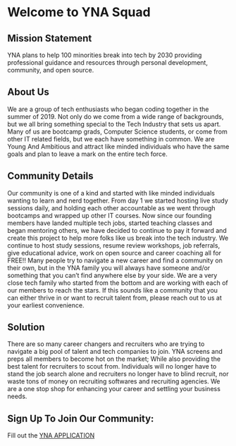 # Welcome to YNA Squad

## Mission Statement
YNA plans to help 100 minorities break into tech by 2030 providing professional guidance and resources through personal development, community, and open source.

## About Us
We are a group of tech enthusiasts who began coding together in the summer of 2019. Not only do we come from a wide range of backgrounds, but we all bring something special to the Tech Industry that sets us apart. Many of us are bootcamp grads, Computer Science students, or come from other IT related fields, but we each have something in common. We are Young And Ambitious and attract like minded individuals who have the same goals and plan to leave a mark on the entire tech force. 

## Community Details
Our community is one of a kind and started with like minded individuals wanting to learn and nerd together. From day 1 we started hosting live study sessions daily, and holding each other accountable as we went through bootcamps and wrapped up other IT courses. Now since our founding members have landed multiple tech jobs, started teaching classes and began mentoring others, we have decided to continue to pay it forward and create this project to help more folks like us break into the tech industry. We continue to host study sessions, resume review workshops, job referrals, give educational advice, work on open source and career coaching all for FREE!! Many people try to navigate a new career and find a community on their own, but in the YNA family you will always have someone and/or something that you can’t find anywhere else by your side. We are a very close tech family who started from the bottom and are working with each of our members to reach the stars. If this sounds like a community that you can either thrive in or want to recruit talent from, please reach out to us at your earliest convenience. 

## Solution 
There are so many career changers and recruiters who are trying to navigate a big pool of talent and tech companies to join. YNA screens and preps all members to become hot on the market; While also providing the best talent for recruiters to scout from. Individuals will no longer have to stand the job search alone and recruiters no longer have to blind recruit, nor waste tons of money on recruiting softwares and recruiting agencies. We are a one stop shop for enhancing your career and settling your business needs.

## Sign Up To Join Our Community:
Fill out the [YNA APPLICATION](https://docs.google.com/forms/d/e/1FAIpQLSfEHpF9H3U9yCzmUPEiac637mECOzXAqrr9AXuxuz48KUd1pQ/viewform)
<!--

**Here are some ideas to get you started:**

🙋‍♀️ A short introduction - what is your organization all about?
🌈 Contribution guidelines - how can the community get involved?
👩‍💻 Useful resources - where can the community find your docs? Is there anything else the community should know?
🍿 Fun facts - what does your team eat for breakfast?
🧙 Remember, you can do mighty things with the power of [Markdown](https://docs.github.com/github/writing-on-github/getting-started-with-writing-and-formatting-on-github/basic-writing-and-formatting-syntax)
-->
